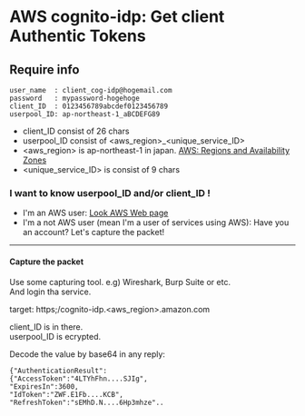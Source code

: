 # AWS cognito-idp: Get client Authentic Tokens

## Require info
```
user_name  : client_cog-idp@hogemail.com
password   : mypassword-hogehoge
client_ID  : 0123456789abcdef0123456789
userpool_ID: ap-northeast-1_aBCDEFG89
```

- client_ID consist of 26 chars
- userpool_ID consist of <aws_region>_<unique_service_ID>
- <aws_region> is ap-northeast-1 in japan. [AWS: Regions and Availability Zones](https://docs.aws.amazon.com/AWSEC2/latest/UserGuide/using-regions-availability-zones.html)
- <unique_service_ID> is consist of 9 chars

### I want to know userpool_ID and/or client_ID !

- I'm an AWS user: [Look AWS Web page](https://docs.aws.amazon.com/cognito/latest/developerguide/cognito-user-identity-pools.html)
- I'm a not AWS user (mean I'm a user of services using AWS): Have you an account? Let's capture the packet!

----
#### Capture the packet

Use some capturing tool. e.g) Wireshark, Burp Suite or etc.  
And login tha service.

target: https;/cognito-idp.<aws_region>.amazon.com  

client_ID is in there.   
userpool_ID is ecrypted.

Decode the value by base64 in any reply:
```
{"AuthenticationResult":
{"AccessToken":"4LTYhFhn....SJIg",
"ExpiresIn":3600,
"IdToken":"ZWF.E1Fb....KCB",
"RefreshToken":"sEMhD.N....6Hp3mhze"..
```
